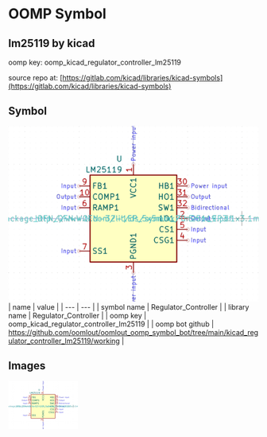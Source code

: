 # OOMP Symbol  
## lm25119  by kicad  
  
oomp key: oomp_kicad_regulator_controller_lm25119  
  
source repo at: [https://gitlab.com/kicad/libraries/kicad-symbols](https://gitlab.com/kicad/libraries/kicad-symbols)  
## Symbol  
  
[![working.png](working_600.png)](working.png)  
| name | value | 
| --- | --- | 
| symbol name | Regulator_Controller | 
| library name | Regulator_Controller | 
| oomp key | oomp_kicad_regulator_controller_lm25119 | 
| oomp bot github | https://github.com/oomlout/oomlout_oomp_symbol_bot/tree/main/kicad_regulator_controller_lm25119/working | 
## Images  
  
[![working.png](working_140.png)](working.png)  
